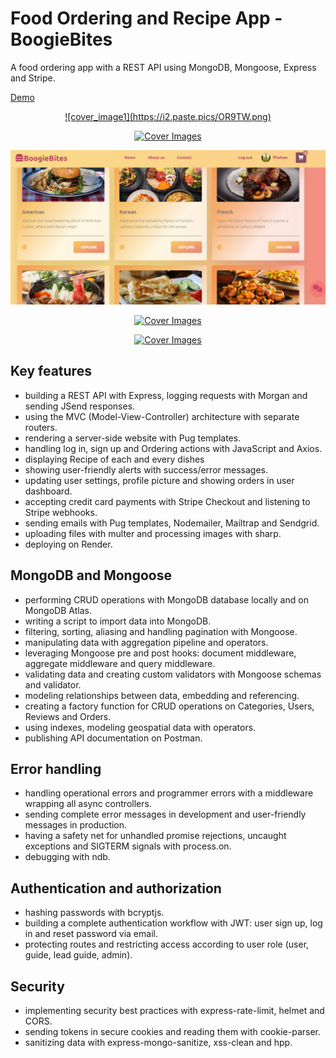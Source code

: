 # Food Ordering and Recipe App - BoogieBites

A food ordering app with a REST API using MongoDB, Mongoose, Express and Stripe.

[Demo](https://boogiebites.onrender.com/)

<p align="center">
  <a href="https://boogiebites.onrender.com/">
    ![cover_image1](https://i2.paste.pics/OR9TW.png)
  </a>
</p>
<p align="center">
  <a href="https://boogiebites.onrender.com/">
    <img src="/img/boogiebites1.png" alt="Cover Images">
  </a>
</p>
<p align="center">
  <a href="https://boogiebites.onrender.com/">
    <img src="/public/img/boogiebites1.png" alt="Cover Images">
  </a>
</p>
<p align="center">
  <a href="https://boogiebites.onrender.com/">
    <img src="/img/boogiebites1.png" alt="Cover Images">
  </a>
</p>
<p align="center">
  <a href="https://boogiebites.onrender.com/">
    <img src="/img/boogiebites1.png" alt="Cover Images">
  </a>
</p>

## Key features

- building a REST API with Express, logging requests with Morgan and sending JSend responses.
- using the MVC (Model-View-Controller) architecture with separate routers.
- rendering a server-side website with Pug templates.
- handling log in, sign up and Ordering actions with JavaScript and Axios.
- displaying Recipe of each and every dishes
- showing user-friendly alerts with success/error messages.
- updating user settings, profile picture and showing orders in user dashboard.
- accepting credit card payments with Stripe Checkout and listening to Stripe webhooks.
- sending emails with Pug templates, Nodemailer, Mailtrap and Sendgrid.
- uploading files with multer and processing images with sharp.
- deploying on Render.

## MongoDB and Mongoose

- performing CRUD operations with MongoDB database locally and on MongoDB Atlas.
- writing a script to import data into MongoDB.
- filtering, sorting, aliasing and handling pagination with Mongoose.
- manipulating data with aggregation pipeline and operators.
- leveraging Mongoose pre and post hooks: document middleware, aggregate middleware and query middleware.
- validating data and creating custom validators with Mongoose schemas and validator.
- modeling relationships between data, embedding and referencing.
- creating a factory function for CRUD operations on Categories, Users, Reviews and Orders.
- using indexes, modeling geospatial data with operators.
- publishing API documentation on Postman.

## Error handling

- handling operational errors and programmer errors with a middleware wrapping all async controllers.
- sending complete error messages in development and user-friendly messages in production.
- having a safety net for unhandled promise rejections, uncaught exceptions and SIGTERM signals with process.on.
- debugging with ndb.

## Authentication and authorization

- hashing passwords with bcryptjs.
- building a complete authentication workflow with JWT: user sign up, log in and reset password via email.
- protecting routes and restricting access according to user role (user, guide, lead guide, admin).

## Security

- implementing security best practices with express-rate-limit, helmet and CORS.
- sending tokens in secure cookies and reading them with cookie-parser.
- sanitizing data with express-mongo-sanitize, xss-clean and hpp.

